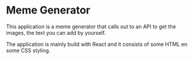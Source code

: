 # Meme Generator

This application is a meme generator that calls out to an API to get the images, the text you can add by yourself. 

The application is mainly build with React and it consists of some HTML en some CSS styling. 
